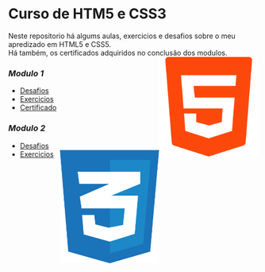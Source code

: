 # Curso de HTM5 e CSS3
 Neste repositorio há algums aulas, exercicios e desafios sobre o meu apredizado em HTML5 e CSS5. <br>Há também, os certificados adquiridos no conclusão dos modulos.<br>
<img align="right" src="assents/logo_html.png" width="200">
### *Modulo 1*
+ [Desafios](https://github.com/AdrianoR85/HTML-CSS/tree/main/modulo%2001/challenge)
+ [Exercicios](https://github.com/AdrianoR85/HTML-CSS/tree/main/modulo%2001/exercise)
+ [Certificado](https://github.com/AdrianoR85/HTML-CSS/blob/main/assents/certificado_modulo1.pdf)

### *Modulo 2*
+ [Desafios](https://github.com/AdrianoR85/HTML-CSS/tree/main/modulo%2002/challenge)
+ [Exercicios](https://github.com/AdrianoR85/HTML-CSS/tree/main/modulo%2002/exercise)
<img align="right" src="assents/logo_css.png" width="200"/><br>




